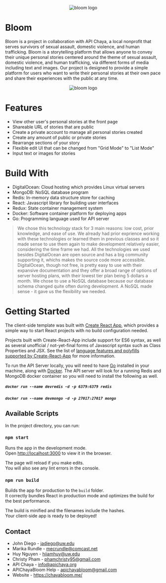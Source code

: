 <p align="center">
  <img src="https://github.com/jadiego/bloom/blob/master/webclient/src/img/lotussmall.png" alt="bloom logo"/>
</p>

# Bloom

Bloom is a project in collaboration with API Chaya, a local nonprofit that serves survivors of sexual assault, domestic violence, and human trafficking. Bloom is a storytelling platform that allows anyone to convey their unique personal stories centered around the theme of sexual assault, domestic violence, and human trafficking, via different forms of media including text and images. Our project is designed to provide a simple platform for users who want to write their personal stories at their own pace and share their experiences with the public at any time.

<p align="center">
  <img src="https://github.com/jadiego/bloom/blob/master/bloom.png" alt="bloom logo"/>
</p>

# Features
- View other user's personal stories at the front page
- Shareable URL of stories that are public
- Create a private account to manage all personal stories created
- Create any amount of public or private stories
- Rearrange sections of your story
- Flexible edit UI that can be changed from "Grid Mode" to "List Mode"
- Input text or images for stories

# Build With
- DigitalOcean: Cloud hosting which provides Linux virtual servers
- MongoDB: NoSQL database program
- Redis: In-memory data structure store for caching
- React: Javascript library for building user interfaces
- Redux: State container management system
- Docker: Software container platform for deploying apps
- Go: Programming language used for API server

> We chose this technology stack for 3 main reasons: low cost, prior knowledge, and ease of use. We already had prior 
> exprience working with these technologies or learned them in previous classes and so it made sense to use them again to 
> make development relatively easier, considering the time frame we had. All the technologies we used besides DigitalOcean
> are open source and has a big community supporting it, whichs makes the source code more accessible. DigitalOcean, though 
> not free, is pretty easy to use with their expansive documentation and they offer a broad range of options of server
> hosting plans, with their lowest tier plan being 5 dollars a month. We chose to use a NoSQL database because our database
> schema changed quite often during development. A NoSQL made sense - it gave us the flexibility we needed.

# Getting Started
The client-side template was built with [Create React App](https://github.com/facebookincubator/create-react-app), which
provides a simple way to start React projects with no build configuration needed.

Projects built with Create-React-App include support for ES6 syntax, as well as several unofficial / not-yet-final forms of Javascript syntax such as Class Properties and JSX.  See the list of [language features and polyfills supported by Create-React-App](https://github.com/facebookincubator/create-react-app/blob/master/packages/react-scripts/template/README.md#supported-language-features-and-polyfills) for more information.

To run the API Server locally, you will need to have [Go](https://golang.org/dl/) installed in your machine, along with [Docker](https://docs.docker.com/engine/installation/). The API server will look for a running Redis and MongoDB docker container so you will need to install the following as well.
##### `docker run --name devredis -d -p 6379:6379 redis`
##### `docker run --name devmongo -d -p 27017:27017 mongo`

## Available Scripts

In the project directory, you can run:

### `npm start`

Runs the app in the development mode.<br>
Open [http://localhost:3000](http://localhost:3000) to view it in the browser.

The page will reload if you make edits.<br>
You will also see any lint errors in the console.

### `npm run build`

Builds the app for production to the `build` folder.<br>
It correctly bundles React in production mode and optimizes the build for the best performance.

The build is minified and the filenames include the hashes.<br>
Your client-side app is ready to be deployed!


## Contact
- John Diego - jadiego@uw.edu
- Marika Rundle - mecrundle@comcast.net
- Huy Nguyen - hiiamhuy@uw.edu
- Christy Pham - phamchristy95@gmail.com
- API Chaya - info@apichaya.org
- APIChayaBloom Help - apichayabloom@gmail.com
- Website - https://chayabloom.me/
